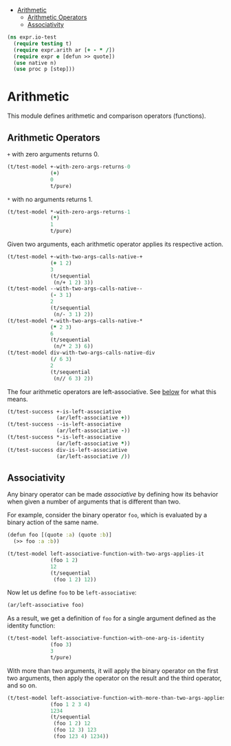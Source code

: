 * [Arithmetic](#arithmetic)
  * [Arithmetic Operators](#arithmetic-operators)
  * [Associativity](#associativity)
```clojure
(ns expr.io-test
  (require testing t)
  (require expr.arith ar [+ - * /])
  (require expr e [defun >> quote])
  (use native n)
  (use proc p [step]))

```
# Arithmetic

This module defines arithmetic and comparison operators (functions).

## Arithmetic Operators

`+` with zero arguments returns 0.
```clojure
(t/test-model +-with-zero-args-returns-0
              (+)
              0
              t/pure)

```
`*` with no arguments returns 1.
```clojure
(t/test-model *-with-zero-args-returns-1
              (*)
              1
              t/pure)

```
Given two arguments, each arithmetic operator applies its respective action.
```clojure
(t/test-model +-with-two-args-calls-native-+
              (+ 1 2)
              3
              (t/sequential
               (n/+ 1 2) 3))
(t/test-model --with-two-args-calls-native--
              (- 3 1)
              2
              (t/sequential
               (n/- 3 1) 2))
(t/test-model *-with-two-args-calls-native-*
              (* 2 3)
              6
              (t/sequential
               (n/* 2 3) 6))
(t/test-model div-with-two-args-calls-native-div
              (/ 6 3)
              2
              (t/sequential
               (n// 6 3) 2))

```
The four arithmetic operators are left-associative. See [below](#associativity) for what this means.
```clojure
(t/test-success +-is-left-associative
                (ar/left-associative +))
(t/test-success --is-left-associative
                (ar/left-associative -))
(t/test-success *-is-left-associative
                (ar/left-associative *))
(t/test-success div-is-left-associative
                (ar/left-associative /))

```
## Associativity

Any binary operator can be made _associative_ by defining how its behavior when given a number of arguments that is
different than two.

For example, consider the binary operator `foo`, which is evaluated by a binary action of the same name.
```clojure
(defun foo [(quote :a) (quote :b)]
  (>> foo :a :b))

(t/test-model left-associative-function-with-two-args-applies-it
              (foo 1 2)
              12
              (t/sequential
               (foo 1 2) 12))


```
Now let us define `foo` to be `left-associative`:
```clojure
(ar/left-associative foo)

```
As a result, we get a definition of `foo` for a single argument defined as the identity function:
```clojure
(t/test-model left-associative-function-with-one-arg-is-identity
              (foo 3)
              3
              t/pure)

```
With more than two arguments, it will apply the binary operator on the first two arguments, then apply the operator
on the result and the third operator, and so on.
```clojure
(t/test-model left-associative-function-with-more-than-two-args-applies-it-in-order
              (foo 1 2 3 4)
              1234
              (t/sequential
               (foo 1 2) 12
               (foo 12 3) 123
               (foo 123 4) 1234))

```

